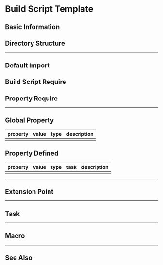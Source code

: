 Build Script Template
=====================

Basic Information
-----------------

Directory Structure
-------------------

-------------------------------------------------------------------------------

Default import
-------------

Build Script Require
--------------------

Property Require
----------------

-------------------------------------------------------------------------------

Global Property
---------------

property            | value                         | type      | description
--------            | -----                         | ----      | -----------
                    |                               |           |

Property Defined
----------------

property            | value                         | type      | task  | description
--------            | -----                         | ----      | ----  | -----------
                    |                               |           |       |

-------------------------------------------------------------------------------

Extension Point
---------------

-------------------------------------------------------------------------------

Task
----

-------------------------------------------------------------------------------

Macro
-----

-------------------------------------------------------------------------------

See Also
--------

